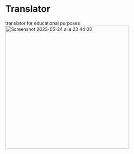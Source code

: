 # Translator
translator for educational purposes
<img width="385" alt="Screenshot 2023-05-24 alle 23 44 03" src="https://github.com/fstellino/Translator/assets/113613543/8b3492df-2b84-4ce0-9ec1-b4c148720b37">

